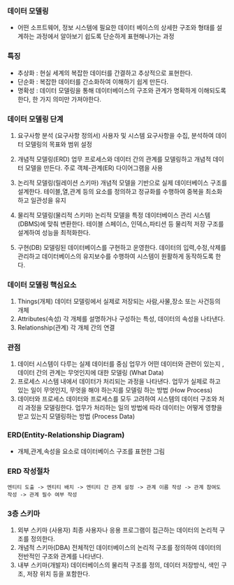 ### 데이터 모델링
- 어떤 소프트웨어, 정보 시스템에 필요한 데이터 베이스의 상세한 구조와 형태를 설계하는 과정에서
  알아보기 쉽도록 단순하게 표현해나가는 과정

### 특징
- 추상화 : 현실 세계의 복잡한 데이터를 간결하고 추상적으로 표현한다.
- 단순화 : 복잡한 데이터를 간소화하여 이해하기 쉽게 만든다.
- 명확성 : 데이터 모델링을 통해 데이터베이스의 구조와 관계가 명확하게 이해되도록 한다, 한 가지 의미만 가져야한다.

### 데이터 모델링 단계
1. 요구사항 분석 (요구사항 정의서)
  사용자 및 시스템 요구사항을 수집, 분석하여 데이터 모델링의 목표와 범위 설정

2. 개념적 모델링(ERD)
  업무 프로세스와 데이터 간의 관계를 모델링하고 개념적 데이터 모델을 만든다.
  주로 객체-관계(ER) 다이어그램을 사용

3. 논리적 모델링(릴레이션 스키마)
 개념적 모델을 기반으로 실제 데이터베이스 구조를 설계한다.
 테이블,열,관계 등의 요소를 정의하고 정규화를 수행하여 중복을 최소화하고 일관성을 유지

4. 물리적 모델링(물리적 스키마)
  논리적 모델을 특정 데이터베이스 관리 시스템(DBMS)에 맞춰 변환한다.
  테이블 스페이스, 인덱스,파티션 등 물리적 저장 구조를 설계하여 성능을 최적화한다.

5. 구현(DB)
  모델링된 데이터베이스를 구현하고 운영한다.
 데이터의 입력,수정,삭제를 관리하고 데이터베이스의 유지보수를 수행하여 시스템이 원활하게 동작하도록 한다.

### 데이터 모델링 핵심요소
1. Things(개체)
  데이터 모델링에서 실제로 저장되는 사람,사물,장소 또는 사건등의 개체
2. Attributes(속성)
  각 개체를 설명하거나 구성하는 특성, 데이터의 속성을 나타낸다.
3. Relationship(관계)
  각 개체 간의 연결

### 관점
1. 데이터
  시스템이 다루는 실제 데이터를 중심
  업무가 어떤 데이터와 관련이 있는지 , 데이터 간의 관계는 무엇인지에 대한 모델링 (What Data)
2. 프로세스
  시스템 내에서 데이터가 처리되는 과정을 나타낸다.
  업무가 실제로 하고 있는 일이 무엇인지, 무엇을 해야 하는지를 모델링 하는 방법 (How Process)
4. 데이터와 프로세스
  데이터와 프로세스를 모두 고려하여 시스템의 데이터 구조와 처리 과정을 모델링한다.
  업무가 처리하는 일의 방법에 따라 데이터는 어떻게 영향을 받고 있는지 모델링하는 방법 (Process Data)

### ERD(Entity-Relationship Diagram)
- 개체,관계,속성을 요소로 데이터베이스 구조를 표현한 그림

### ERD 작성절차
```
엔티티 도출 -> 엔티티 배치 -> 엔티티 간 관계 설정 -> 관계 이름 작성 -> 관계 참여도 작성 -> 관계 필수 여부 작성
```

### 3층 스키마
1. 외부 스키마 (사용자)
  최종 사용자나 응용 프로그램이 접근하는 데이터의 논리적 구조를 정의한다.
2. 개념적 스키마(DBA)
  전체적인 데이터베이스의 논리적 구조를 정의하여 데이터의 전반적인 구조와 관계를 나타낸다.
3. 내부 스키마(개발자)
  데이터베이스의 물리적 구조를 정의, 데이터 저장방식, 색인 구조, 저장 위치 등을 포함한다.
 
    


